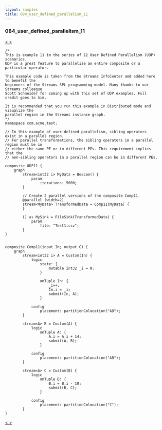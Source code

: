 ```yaml
---
layout: samples
title: 084_user_defined_parallelism_11
---
```


### 084_user_defined_parallelism_11

<div class="sampleNav"><a class="button" href="/sx43/samples/spl-for-beginner/083_user_defined_parallelism_10_com_acme_test_UDP10_spl/"> < </a><a class="button" href="/sx43/samples/spl-for-beginner/085_user_defined_parallelism_12_com_acme_test_UDP12_spl/"> > </a>
</div>

~~~~~~
/*
This is example 11 in the series of 12 User Defined Parallelism (UDP) scenarios.
UDP is a great feature to parallelize an entire composite or a particular operator.

This example code is taken from the Streams InfoCenter and added here to benefit the
beginners of the Streams SPL programming model. Many thanks to our Streams colleague
Scott Schneider for coming up with this set of UDP examples. Full credit goes to him.

It is recommended that you run this example in Distributed mode and visualize the
parallel region in the Streams instance graph.
*/
namespace com.acme.test;

// In this example of user-defined parallelism, sibling operators exist in a parallel region.
// For parallel transformations, the sibling operators in a parallel region must be in
// either the same PE or in different PEs. This requirement implies that the
// non-sibling operators in a parallel region can be in different PEs.

composite UDP11 {
	graph
		stream<int32 i> MyData = Beacon() {
			param
				iterations: 5000; 
		}

		// Create 2 parallel versions of the composite Comp11.
		@parallel (width=2)
		stream<MyData> TransformedData = Comp11(MyData) {
		}	
		
		() as MySink = FileSink(TransformedData) {
			param
				file: "Test1.csv";
		}					
}


composite Comp11(input In; output C) {
	graph
		stream<int32 i> A = Custom(In) {
			logic
				state: {
					mutable int32 _i = 0;
				}
				
				onTuple In: {
					_i++;
					In.i = _i;
					submit(In, A);
				}
				
			config
				placement: partitionColocation("AB");		
		}
		
		stream<A> B = Custom(A) {
			logic
				onTuple A: {
					A.i = A.i + 14;
					submit(A, B);
				}

			config
				placement: partitionColocation("AB");				
		}
		
		stream<A> C = Custom(B) {
			logic
				onTuple B: {
					B.i = B.i - 10;
					submit(B, C);
				}

			config
				placement: partitionColocation("C");				
		}		
}

~~~~~~

<div class="sampleNav"><a class="button" href="/sx43/samples/spl-for-beginner/083_user_defined_parallelism_10_com_acme_test_UDP10_spl/"> < </a><a class="button" href="/sx43/samples/spl-for-beginner/085_user_defined_parallelism_12_com_acme_test_UDP12_spl/"> > </a>
</div>

